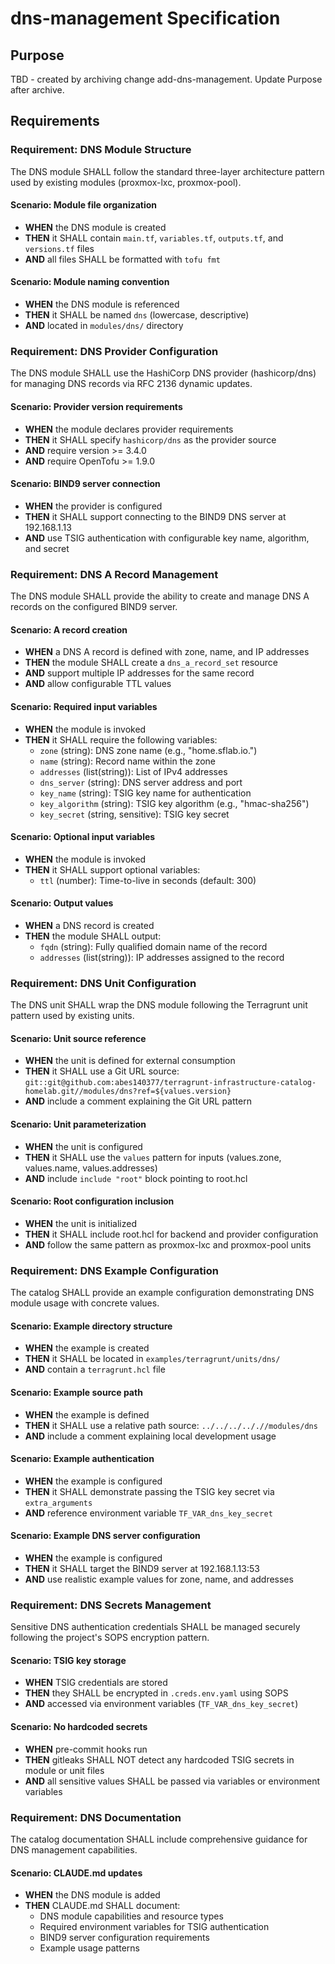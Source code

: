 # dns-management Specification

## Purpose
TBD - created by archiving change add-dns-management. Update Purpose after archive.
## Requirements
### Requirement: DNS Module Structure

The DNS module SHALL follow the standard three-layer architecture pattern used by existing modules (proxmox-lxc, proxmox-pool).

#### Scenario: Module file organization

- **WHEN** the DNS module is created
- **THEN** it SHALL contain `main.tf`, `variables.tf`, `outputs.tf`, and `versions.tf` files
- **AND** all files SHALL be formatted with `tofu fmt`

#### Scenario: Module naming convention

- **WHEN** the DNS module is referenced
- **THEN** it SHALL be named `dns` (lowercase, descriptive)
- **AND** located in `modules/dns/` directory

### Requirement: DNS Provider Configuration

The DNS module SHALL use the HashiCorp DNS provider (hashicorp/dns) for managing DNS records via RFC 2136 dynamic updates.

#### Scenario: Provider version requirements

- **WHEN** the module declares provider requirements
- **THEN** it SHALL specify `hashicorp/dns` as the provider source
- **AND** require version >= 3.4.0
- **AND** require OpenTofu >= 1.9.0

#### Scenario: BIND9 server connection

- **WHEN** the provider is configured
- **THEN** it SHALL support connecting to the BIND9 DNS server at 192.168.1.13
- **AND** use TSIG authentication with configurable key name, algorithm, and secret

### Requirement: DNS A Record Management

The DNS module SHALL provide the ability to create and manage DNS A records on the configured BIND9 server.

#### Scenario: A record creation

- **WHEN** a DNS A record is defined with zone, name, and IP addresses
- **THEN** the module SHALL create a `dns_a_record_set` resource
- **AND** support multiple IP addresses for the same record
- **AND** allow configurable TTL values

#### Scenario: Required input variables

- **WHEN** the module is invoked
- **THEN** it SHALL require the following variables:
  - `zone` (string): DNS zone name (e.g., "home.sflab.io.")
  - `name` (string): Record name within the zone
  - `addresses` (list(string)): List of IPv4 addresses
  - `dns_server` (string): DNS server address and port
  - `key_name` (string): TSIG key name for authentication
  - `key_algorithm` (string): TSIG key algorithm (e.g., "hmac-sha256")
  - `key_secret` (string, sensitive): TSIG key secret

#### Scenario: Optional input variables

- **WHEN** the module is invoked
- **THEN** it SHALL support optional variables:
  - `ttl` (number): Time-to-live in seconds (default: 300)

#### Scenario: Output values

- **WHEN** a DNS record is created
- **THEN** the module SHALL output:
  - `fqdn` (string): Fully qualified domain name of the record
  - `addresses` (list(string)): IP addresses assigned to the record

### Requirement: DNS Unit Configuration

The DNS unit SHALL wrap the DNS module following the Terragrunt unit pattern used by existing units.

#### Scenario: Unit source reference

- **WHEN** the unit is defined for external consumption
- **THEN** it SHALL use a Git URL source: `git::git@github.com:abes140377/terragrunt-infrastructure-catalog-homelab.git//modules/dns?ref=${values.version}`
- **AND** include a comment explaining the Git URL pattern

#### Scenario: Unit parameterization

- **WHEN** the unit is configured
- **THEN** it SHALL use the `values` pattern for inputs (values.zone, values.name, values.addresses)
- **AND** include `include "root"` block pointing to root.hcl

#### Scenario: Root configuration inclusion

- **WHEN** the unit is initialized
- **THEN** it SHALL include root.hcl for backend and provider configuration
- **AND** follow the same pattern as proxmox-lxc and proxmox-pool units

### Requirement: DNS Example Configuration

The catalog SHALL provide an example configuration demonstrating DNS module usage with concrete values.

#### Scenario: Example directory structure

- **WHEN** the example is created
- **THEN** it SHALL be located in `examples/terragrunt/units/dns/`
- **AND** contain a `terragrunt.hcl` file

#### Scenario: Example source path

- **WHEN** the example is defined
- **THEN** it SHALL use a relative path source: `../../../.././/modules/dns`
- **AND** include a comment explaining local development usage

#### Scenario: Example authentication

- **WHEN** the example is configured
- **THEN** it SHALL demonstrate passing the TSIG key secret via `extra_arguments`
- **AND** reference environment variable `TF_VAR_dns_key_secret`

#### Scenario: Example DNS server configuration

- **WHEN** the example is configured
- **THEN** it SHALL target the BIND9 server at 192.168.1.13:53
- **AND** use realistic example values for zone, name, and addresses

### Requirement: DNS Secrets Management

Sensitive DNS authentication credentials SHALL be managed securely following the project's SOPS encryption pattern.

#### Scenario: TSIG key storage

- **WHEN** TSIG credentials are stored
- **THEN** they SHALL be encrypted in `.creds.env.yaml` using SOPS
- **AND** accessed via environment variables (`TF_VAR_dns_key_secret`)

#### Scenario: No hardcoded secrets

- **WHEN** pre-commit hooks run
- **THEN** gitleaks SHALL NOT detect any hardcoded TSIG secrets in module or unit files
- **AND** all sensitive values SHALL be passed via variables or environment variables

### Requirement: DNS Documentation

The catalog documentation SHALL include comprehensive guidance for DNS management capabilities.

#### Scenario: CLAUDE.md updates

- **WHEN** the DNS module is added
- **THEN** CLAUDE.md SHALL document:
  - DNS module capabilities and resource types
  - Required environment variables for TSIG authentication
  - BIND9 server configuration requirements
  - Example usage patterns
